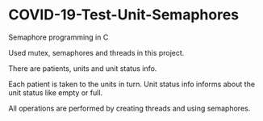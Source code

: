 # COVID-19-Test-Unit-Semaphores
Semaphore programming in C

Used mutex, semaphores and threads in this project.

There are patients, units and unit status info. 

Each patient is taken to the units in turn. Unit status info informs about the unit status like empty or full.

All operations are performed by creating threads and using semaphores.
